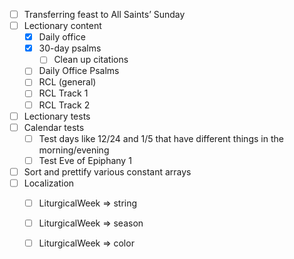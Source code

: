- [ ] Transferring feast to All Saints’ Sunday
- [ ] Lectionary content
  - [x] Daily office
  - [x] 30-day psalms
    - [ ] Clean up citations
  - [ ] Daily Office Psalms
  - [ ] RCL (general)
  - [ ] RCL Track 1
  - [ ] RCL Track 2
- [ ] Lectionary tests
- [ ] Calendar tests
  - [ ] Test days like 12/24 and 1/5 that have different things in the morning/evening
  - [ ] Test Eve of Epiphany 1
- [ ] Sort and prettify various constant arrays
- [ ] Localization
  - [ ] LiturgicalWeek => string
  - [ ] LiturgicalWeek => season
  - [ ] LiturgicalWeek => color

